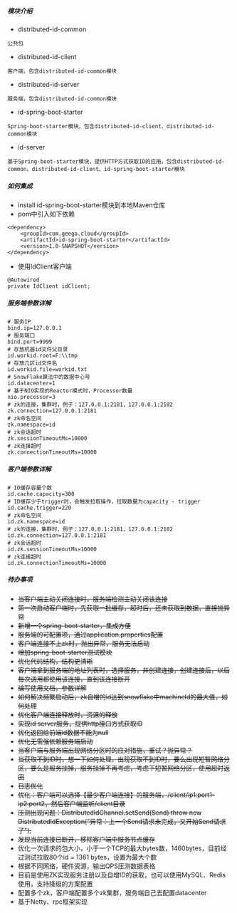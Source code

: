 ##### 模块介绍

- distributed-id-common

```
公共包
```

- distributed-id-client

```
客户端，包含distributed-id-common模块
```

- distributed-id-server

```
服务端，包含distributed-id-common模块
```

- id-spring-boot-starter

```
Spring-boot-starter模块，包含distributed-id-client、distributed-id-common模块
```

- id-server

```
基于Spring-boot-starter模块，提供HTTP方式获取ID的应用，包含distributed-id-common、distributed-id-client、id-spring-boot-starter模块
```

##### 如何集成

- install id-spring-boot-starter模块到本地Maven仓库
- pom中引入如下依赖

```
<dependency>
    <groupId>com.geega.cloud</groupId>
    <artifactId>id-spring-boot-starter</artifactId>
    <version>1.0-SNAPSHOT</version>
</dependency>
```

- 使用IdClient客户端

```
@Autowired
private IdClient idClient;
```

##### 服务端参数详解

```
# 服务IP
bind.ip=127.0.0.1
# 服务端口
bind.port=9999
# 存放机器id文件父目录
id.workid.root=F:\\tmp
# 存放几区id文件名
id.workid.file=workid.txt
# SnowFlake算法中的数据中心号
id.datacenter=1
# 基于NIO实现的Reactor模式时，Processor数量
nio.processor=3
# zk的连接，集群时，例子：127.0.0.1:2181，127.0.0.1:2182
zk.connection=127.0.0.1:2181
# zk命名空间
zk.namespace=id
# zk会话超时
zk.sessionTimeoutMs=10000
# zk连接超时
zk.connectionTimeoutMs=10000
```

##### 客户端参数详解

```
# ID缓存容量个数
id.cache.capacity=300
# ID缓存少于trigger时，会触发拉取操作，拉取数量为capacity - trigger
id.cache.trigger=220
# zk命名空间
id.zk.namespace=id
# zk的连接，集群时，例子：127.0.0.1:2181，127.0.0.1:2182
id.zk.connection=127.0.0.1:2181
# zk会话超时
id.zk.sessionTimeoutMs=10000
# zk连接超时
id.zk.connectionTimeoutMs=10000
```

##### 待办事项

- ~~当客户端主动关闭连接时，服务端检测主动关闭该连接~~
- ~~第一次启动客户端时，先获取一批缓存，超时后，还未获取到数据，直接抛异常~~
- ~~新增一个spring-boot-starter，集成方便~~
- ~~服务端的可配置项，通过application.properties配置~~
- ~~客户端连接不上zk时，抛出异常，服务无法启动~~
- ~~增加spring-boot-starter测试模块~~
- ~~优化代码结构，结构更清晰~~
- ~~客户端拿到服务端的地址列表时，选择服务，并创建连接，创建连接后，以后每次调用都使用该连接，直到该连接断开~~
- ~~编写使用文档，参数详解~~
- ~~如何解决频繁启动后，zk自增的id达到snowflake中machineId的最大值，如何处理~~
- ~~优化客户端连接释放时，资源的释放~~
- ~~实现id server服务，提供http接口方式获取ID~~
- ~~优化返回给前端id数据不能为null~~
- ~~优化无需强依赖服务端启动~~
- ~~当客户端与服务端出现网络分区时的应对措施，重试？抛异常？~~
- ~~当获取不到ID时，想一下如何处理，出现获取不到ID时，要么出现短暂网络分区，要么是服务挂掉，服务挂掉不再考虑，考虑下短暂网络分区，使用超时返回~~
- ~~日志优化~~
- ~~优化：客户端可以选择【最少客户端连接】的服务端，/client/ip1:port1-ip2:port2，然后客户端监听/client目录~~
- ~~压测出现问题：DistributedIdChannel.setSend(Send) throw new DistributedIdException("异常：上一个Send请求未完成，又开始Send请求了");~~
- ~~发现当前连接已断开，移除客户端中服务节点缓存~~
- 优化一次请求的包大小，小于一个TCP的最大bytes数，1460bytes，目前经过测试拉取80个id = 1361 bytes，设置为最大个数
- 根据不同网络，硬件资源，输出QPS压测数据表格
- 目前是使用ZK实现服务注册以及自增ID的获取，也可以使用MySQL、Redis使用，支持降级的方案配置
- 配置多个zk，客户端配置多个zk集群，服务端自己去配置datacenter
- 基于Netty、rpc框架实现

